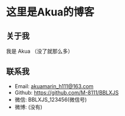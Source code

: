 # 这里是Akua的博客

## 关于我

我是 Akua
（没了就那么多）
## 联系我

- Email: akuamarin_h111@163.com<EMAIL>
- Github: https://github.com/M-8111/BBLXJS
- 微信: BBLXJS_123456(微信号)
- 微博: (没有)  
